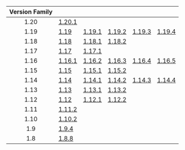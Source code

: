 | Version Family | | | | | |
|:---:|---|---|---|---|---|
| 1.20 | [1.20.1](https://github.com/BaldGang/spigot-build/releases/download/20230904/spigot-1.20.1.jar) | | | | |
| 1.19 | [1.19](https://github.com/BaldGang/spigot-build/releases/download/20230904/spigot-1.19.jar) | [1.19.1](https://github.com/BaldGang/spigot-build/releases/download/20230904/spigot-1.19.1.jar) | [1.19.2](https://github.com/BaldGang/spigot-build/releases/download/20230904/spigot-1.19.2.jar) | [1.19.3](https://github.com/BaldGang/spigot-build/releases/download/20230904/spigot-1.19.3.jar) | [1.19.4](https://github.com/BaldGang/spigot-build/releases/download/20230904/spigot-1.19.4.jar) |
| 1.18 | [1.18](https://github.com/BaldGang/spigot-build/releases/download/20230904/spigot-1.18.jar) | [1.18.1](https://github.com/BaldGang/spigot-build/releases/download/20230904/spigot-1.18.1.jar) | [1.18.2](https://github.com/BaldGang/spigot-build/releases/download/20230904/spigot-1.18.2.jar) | | |
| 1.17 | [1.17](https://github.com/BaldGang/spigot-build/releases/download/20230904/spigot-1.17.jar) | [1.17.1](https://github.com/BaldGang/spigot-build/releases/download/20230904/spigot-1.17.1.jar) | | | |
| 1.16 | [1.16.1](https://github.com/BaldGang/spigot-build/releases/download/20230904/spigot-1.16.1.jar) | [1.16.2](https://github.com/BaldGang/spigot-build/releases/download/20230904/spigot-1.16.2.jar) | [1.16.3](https://github.com/BaldGang/spigot-build/releases/download/20230904/spigot-1.16.3.jar) | [1.16.4](https://github.com/BaldGang/spigot-build/releases/download/20230904/spigot-1.16.4.jar) | [1.16.5](https://github.com/BaldGang/spigot-build/releases/download/20230904/spigot-1.16.5.jar) |
| 1.15 | [1.15](https://github.com/BaldGang/spigot-build/releases/download/20230904/spigot-1.15.jar) | [1.15.1](https://github.com/BaldGang/spigot-build/releases/download/20230904/spigot-1.15.1.jar) | [1.15.2](https://github.com/BaldGang/spigot-build/releases/download/20230904/spigot-1.15.2.jar) | | |
| 1.14 | [1.14](https://github.com/BaldGang/spigot-build/releases/download/20230904/spigot-1.14.jar) | [1.14.1](https://github.com/BaldGang/spigot-build/releases/download/20230904/spigot-1.14.1.jar) | [1.14.2](https://github.com/BaldGang/spigot-build/releases/download/20230904/spigot-1.14.2.jar) | [1.14.3](https://github.com/BaldGang/spigot-build/releases/download/20230904/spigot-1.14.3.jar) | [1.14.4](https://github.com/BaldGang/spigot-build/releases/download/20230904/spigot-1.14.4.jar) |
| 1.13 | [1.13](https://github.com/BaldGang/spigot-build/releases/download/20230904/spigot-1.13.jar) | [1.13.1](https://github.com/BaldGang/spigot-build/releases/download/20230904/spigot-1.13.1.jar) | [1.13.2](https://github.com/BaldGang/spigot-build/releases/download/20230904/spigot-1.13.2.jar) | | |
| 1.12 | [1.12](https://github.com/BaldGang/spigot-build/releases/download/20230904/spigot-1.12.jar) | [1.12.1](https://github.com/BaldGang/spigot-build/releases/download/20230904/spigot-1.12.1.jar) | [1.12.2](https://github.com/BaldGang/spigot-build/releases/download/20230904/spigot-1.12.2.jar) | | |
| 1.11 | [1.11.2](https://github.com/BaldGang/spigot-build/releases/download/20230904/spigot-1.11.2.jar) | | | | |
| 1.10 | [1.10.2](https://github.com/BaldGang/spigot-build/releases/download/20230904/spigot-1.10.2.jar) | | | | |
| 1.9 | [1.9.4](https://github.com/BaldGang/spigot-build/releases/download/20230904/spigot-1.9.4.jar) | | | | |
| 1.8 | [1.8.8](https://github.com/BaldGang/spigot-build/releases/download/20230904/spigot-1.8.8.jar) | | | | |
